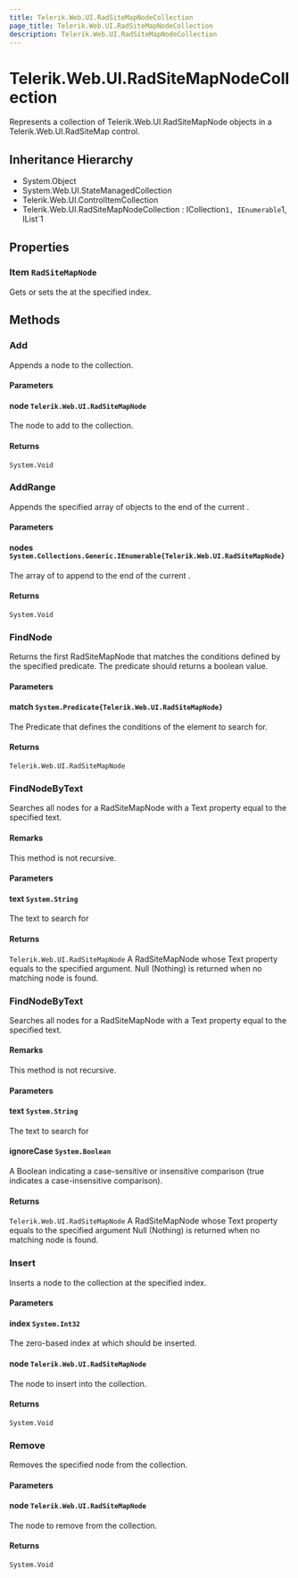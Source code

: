 ```yaml
---
title: Telerik.Web.UI.RadSiteMapNodeCollection
page_title: Telerik.Web.UI.RadSiteMapNodeCollection
description: Telerik.Web.UI.RadSiteMapNodeCollection
---
```


# Telerik.Web.UI.RadSiteMapNodeCollection

Represents a collection of Telerik.Web.UI.RadSiteMapNode objects in a Telerik.Web.UI.RadSiteMap control.

## Inheritance Hierarchy

* System.Object
* System.Web.UI.StateManagedCollection
* Telerik.Web.UI.ControlItemCollection
* Telerik.Web.UI.RadSiteMapNodeCollection : ICollection`1, IEnumerable`1, IList`1

## Properties

###  Item `RadSiteMapNode`

Gets or sets the  at the specified index.

## Methods

###  Add

Appends a node to the collection.

#### Parameters

#### node `Telerik.Web.UI.RadSiteMapNode`

The node to add to the collection.

#### Returns

`System.Void` 

###  AddRange

Appends the specified array of  objects to the end of the
            current .

#### Parameters

#### nodes `System.Collections.Generic.IEnumerable{Telerik.Web.UI.RadSiteMapNode}`

The array of  to append to the end of the current
                   .

#### Returns

`System.Void` 

###  FindNode

Returns  the first RadSiteMapNode
            that matches the conditions defined by the specified predicate.
            The predicate should returns a boolean value.

#### Parameters

#### match `System.Predicate{Telerik.Web.UI.RadSiteMapNode}`

The Predicate <RadSiteMapNode> that defines the conditions of the element to search for.

#### Returns

`Telerik.Web.UI.RadSiteMapNode` 

###  FindNodeByText

Searches all nodes for a RadSiteMapNode with a Text property
            equal to the specified text.

#### Remarks
This method is not recursive.

#### Parameters

#### text `System.String`

The text to search for

#### Returns

`Telerik.Web.UI.RadSiteMapNode` A RadSiteMapNode whose Text property equals to the specified argument.
            Null (Nothing) is returned when no matching node is found.

###  FindNodeByText

Searches all nodes for a RadSiteMapNode with a Text property
            equal to the specified text.

#### Remarks
This method is not recursive.

#### Parameters

#### text `System.String`

The text to search for

#### ignoreCase `System.Boolean`

A Boolean indicating a case-sensitive or insensitive comparison (true indicates a case-insensitive comparison).

#### Returns

`Telerik.Web.UI.RadSiteMapNode` A RadSiteMapNode whose Text property equals to the specified argument
             Null (Nothing) is returned when no matching node is found.

###  Insert

Inserts a node to the collection at the specified index.

#### Parameters

#### index `System.Int32`

The zero-based index at which  should be inserted.

#### node `Telerik.Web.UI.RadSiteMapNode`

The node to insert into the collection.

#### Returns

`System.Void` 

###  Remove

Removes the specified node from the collection.

#### Parameters

#### node `Telerik.Web.UI.RadSiteMapNode`

The node to remove from the collection.

#### Returns

`System.Void` 

